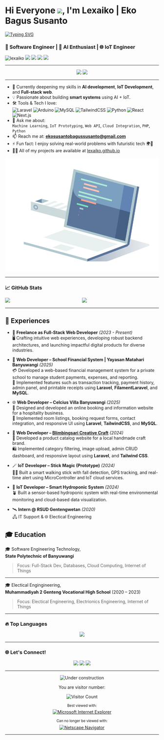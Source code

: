 <div id="header">
<h1>Hi Everyone <img src="https://media.giphy.com/media/hvRJCLFzcasrR4ia7z/giphy.gif" width="30px"/>, I'm Lexaiko | Eko Bagus Susanto</h1>
<a href="https://git.io/typing-svg"><img src="https://readme-typing-svg.herokuapp.com?font=Fira+Code&pause=100&vCenter=true&width=435&lines=Welcome+to+my+GitHub+Profile!;I+love+coding+smart+solutions.;AI+%2B+IoT+%3D+Future!" alt="Typing SVG" /></a>
<h3>🚀 Software Engineer | 🤖 AI Enthusiast | 🌐 IoT Engineer</h3>
<img src="https://komarev.com/ghpvc/?username=lexaiko&label=Profile%20views&color=0e75b6&style=flat" alt="lexaiko" />
<a href="https://linkedin.com/in/eko-bagus-susanto" target="_blank"><img src="https://img.shields.io/badge/-LinkedIn-blue?style=flat&logo=linkedin&logoColor=white"/></a>
  <a href="mailto:ekosusantobagussusanto@gmail.com"><img src="https://img.shields.io/badge/-Email-D14836?style=flat&logo=gmail&logoColor=white"/></a>
  <a href="https://github.com/lexaiko"><img src="https://img.shields.io/badge/-GitHub-24292E?style=flat&logo=github&logoColor=white"/></a>
  <a href="https://www.instagram.com/thinkabouteko/"><img src="https://img.shields.io/badge/-Instagram-E1306C?style=flat&logo=instagram&logoColor=white"/></a>
</div>

---

<div align="center">
  <img src="https://media.giphy.com/media/xT9IgzoKnwFNmISR8I/giphy.gif" height="300"/>
  <img src="https://media.giphy.com/media/VTtANKl0beDFQRLDTh/giphy.gif" height="300"/>
</div>

---

- 🌱 Currently deepening my skills in **AI development**, **IoT Development**, and **Full-stack web**.
- 💡 Passionate about building **smart systems** using AI + IoT.
- 🛠️ Tools & Tech I love:  
  ![Laravel](https://img.shields.io/badge/-Laravel-F55247?style=flat&logo=laravel&logoColor=white)
  ![Arduino](https://img.shields.io/badge/-Arduino-00979D?style=flat&logo=arduino&logoColor=white)
  ![MySQL](https://img.shields.io/badge/-MySQL-4479A1?style=flat&logo=mysql&logoColor=white)
  ![TailwindCSS](https://img.shields.io/badge/-TailwindCSS-38B2AC?style=flat&logo=tailwind-css&logoColor=white)
  ![Python](https://img.shields.io/badge/-Python-3776AB?style=flat&logo=python&logoColor=white)
  ![React](https://img.shields.io/badge/-React-61DAFB?style=flat&logo=react&logoColor=black)
  ![Next.js](https://img.shields.io/badge/-Next.js-000000?style=flat&logo=next.js&logoColor=white)
- 💬 Ask me about:  
  `Machine Learning`, `IoT Prototyping`, `Web API`, `Cloud Integration`, `PHP`, `Python`
- 📫 Reach me at: **ekosusantobagussusanto@gmail.com**
- ⚡ Fun fact: I enjoy solving real-world problems with futuristic tech 🌍🤖
- 👨‍💻 All of my projects are available at [lexaiko.github.io](https://lexaiko.github.io)
<p align="center">
<img src="./Assets/code-manufacture.gif" alt="Coding GIF" width="500">
</p>

---

### 📈 GitHub Stats

<div align="center">
  <img align="left" src="https://github-readme-stats.vercel.app/api?username=lexaiko&show_icons=true&theme=tokyonight" />
  <img src="https://git-hub-streak-stats.vercel.app/?user=lexaiko&theme=tokyonight" />
</div>

---

## 💼 Experiences

- 💼 **Freelance as Full-Stack Web Developer** _(2023 - Present)_  
  🖥️ Crafting intuitive web experiences, developing robust backend architectures, and launching impactful digital products for diverse industries.

- 💼 **Web Developer – School Financial System | Yayasan Matahari Banyuwangi** _(2025)_  
  💳 Developed a web-based financial management system for a private school to manage student payments, expenses, and reporting.  
  🧾 Implemented features such as transaction tracking, payment history, admin panel, and printable receipts using **Laravel**, **FilamentLaravel**, and **MySQL**.

- 🌐 **Web Developer – Celcius Villa Banyuwangi** _(2025)_  
  🏨 Designed and developed an online booking and information website for a hospitality business.  
  📆 Implemented room listings, booking request forms, contact integration, and responsive UI using **Laravel**, **TailwindCSS**, and **MySQL**.

- 🧵 **Web Developer – [Blimbingsari Creative Craft](https://bccrafts.com)** _(2024)_  
  🧶 Developed a product catalog website for a local handmade craft brand.  
  🛍️ Implemented category filtering, image upload, admin CRUD dashboard, and responsive layout using **Laravel**, and **Tailwind CSS**.

- 🪄 **IoT Developer – Stick Magic (Prototype)** _(2024)_  
  🚶‍♂️ Built a smart walking stick with fall detection, GPS tracking, and real-time alert using MicroController and IoT cloud services.

- 🌿 **IoT Developer – Smart Hydroponic System** _(2024)_  
  🪴 Built a sensor-based hydroponic system with real-time environmental monitoring and cloud-based data visualization.

- 🛰️ **Intern @ RSUD Gentengwetan** _(2020)_  
  🖧 IT Support & 🌐 Electical Engineering

## 🎓 Education

🎓 Software Engineering Technology,  
**State Polytechnic of Banyuwangi**
> Focus: Full-Stack Dev, Databases, Cloud Computing, Internet of Things

---

🎓 Electical Engingineering,  
**Muhammadiyah 2 Genteng Vocational High School** (2020 – 2023)

> Focus: Electical Engineering, Electrionics Engineering, Internet of Things

---

### 🔥 Top Languages
<p align="center">
  <img src="https://github-readme-stats.vercel.app/api/top-langs/?username=lexaiko&layout=compact&theme=radical" />
</p>

---

### 🌐 Let's Connect!
<p align="center">
  <a href="https://linkedin.com/in/eko-bagus-susanto" target="_blank"><img src="https://img.shields.io/badge/-LinkedIn-blue?style=flat&logo=linkedin&logoColor=white"/></a>
  <a href="mailto:ekosusantobagussusanto@gmail.com"><img src="https://img.shields.io/badge/-Email-D14836?style=flat&logo=gmail&logoColor=white"/></a>
  <a href="https://github.com/lexaiko"><img src="https://img.shields.io/badge/-GitHub-24292E?style=flat&logo=github&logoColor=white"/></a>
</p>

---

<div align="center">
  
![Under construction](https://user-images.githubusercontent.com/282759/84681715-8c7cb580-af02-11ea-85a4-05d069c72121.gif)

You are visitor number:

![Visitor Count](https://profile-counter.glitch.me/lexaiko/count.svg)

</div>

<div align="center">
  
<sup>Best viewed with:</sup><br />[![Microsoft Internet Explorer](https://user-images.githubusercontent.com/282759/84683523-52f97980-af05-11ea-9da0-639e1c368536.gif)](https://www.microsoft.com/en-gb/download/internet-explorer.aspx)

<sup>Can no longer be viewed with:</sup><br />[![Netscape Navigator](https://user-images.githubusercontent.com/68993968/113916671-27b78200-97d8-11eb-9496-1c45ce25568e.gif)](https://www.netscape.com)
</div>

---

